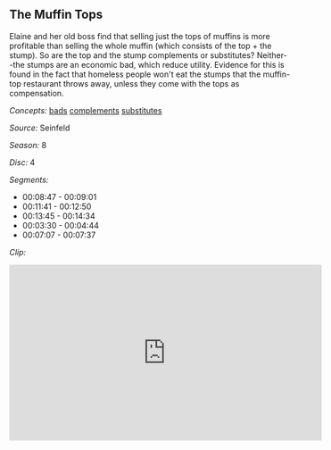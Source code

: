 ## The Muffin Tops

Elaine and her old boss find that selling just the tops of muffins is more profitable than selling the whole muffin (which consists of the top + the stump).  So are the top and the stump complements or substitutes?  Neither--the stumps are an economic bad, which reduce utility.  Evidence for this is found in the fact that homeless people won't eat the stumps that the muffin-top restaurant throws away, unless they come with the tops as compensation. 

*Concepts:*
[bads](/concept/bads/)
[complements](/concept/complements/)
[substitutes](/concept/substitutes/)

*Source:* Seinfeld

*Season:* 8

*Disc:* 4

*Segments:*

 * 00:08:47 - 00:09:01
 * 00:11:41 - 00:12:50
 * 00:13:45 - 00:14:34
 * 00:03:30 - 00:04:44
 * 00:07:07 - 00:07:37

*Clip:*

<iframe width="560" height="315" src="https://criticalcommons.org/embed?m=eGaNnXoFS" frameborder="0" allowfullscreen></iframe>
